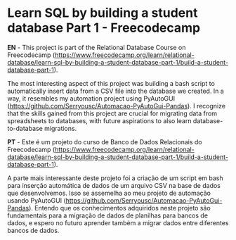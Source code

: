 # Learn SQL by building a student database Part 1 - Freecodecamp

**EN** - This project is part of the Relational Database Course on Freecodecamp (https://www.freecodecamp.org/learn/relational-database/learn-sql-by-building-a-student-database-part-1/build-a-student-database-part-1).

The most interesting aspect of this project was building a bash script to automatically insert data from a CSV file into the database we created. In a way, it resembles my automation project using PyAutoGUI (https://github.com/Serryousc/Automacao-PyAutoGui-Pandas). I recognize that the skills gained from this project are crucial for migrating data from spreadsheets to databases, with future aspirations to also learn database-to-database migrations.


**PT** - Este é um projeto do curso de Banco de Dados Relacionais do Freecodecamp (https://www.freecodecamp.org/learn/relational-database/learn-sql-by-building-a-student-database-part-1/build-a-student-database-part-1).

A parte mais interessante deste projeto foi a criação de um script em bash para inserção automática de dados de um arquivo CSV na base de dados que desenvolvemos. Isso se assemelha ao meu projeto de automação usando PyAutoGUI (https://github.com/Serryousc/Automacao-PyAutoGui-Pandas). Entendo que os conhecimentos adquiridos neste projeto são fundamentais para a migração de dados de planilhas para bancos de dados, e espero no futuro aprender também a migrar dados entre diferentes bancos de dados.
